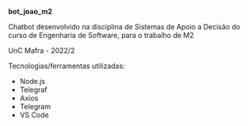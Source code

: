 **bot_joao_m2**

Chatbot desenvolvido na disciplina de Sistemas de Apoio a Decisão do curso de Engenharia de Software, para o trabalho de M2

UnC Mafra - 2022/2


Tecnologias/ferramentas utilizadas:
* Node.js
* Telegraf
* Axios
* Telegram
* VS Code